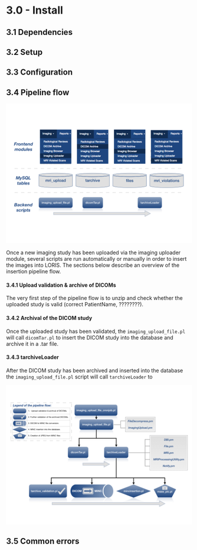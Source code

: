 # 3.0 - Install

## 3.1 Dependencies

## 3.2 Setup

## 3.3 Configuration

## 3.4 Pipeline flow

![pipeline_flow](images/overall_flow.png)

Once a new imaging study has been uploaded via the imaging uploader
  module, several scripts are run automatically or manually in order to
  insert the images into LORIS. The sections below describe an overview
  of the insertion pipeline flow.

#### 3.4.1 Upload validation & archive of DICOMs

The very first step of the pipeline flow is to unzip and check whether
  the uploaded study is valid (correct PatientName, ????????).

#### 3.4.2 Archival of the DICOM study

Once the uploaded study has been validated, the
  `imaging_upload_file.pl` will call `dicomTar.pl` to insert the DICOM
  study into the database and archive it in a .tar file.

#### 3.4.3 tarchiveLoader

After the DICOM study has been archived and inserted into the database
  the `imaging_upload_file.pl` script will call `tarchiveLoader` to


![pipeline_flow](images/pipeline_flow.png)



## 3.5 Common errors